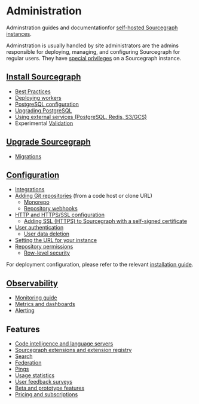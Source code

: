 # Administration

<p class="lead">
Adminstration guides and documentationfor <a href="install/index.md">self-hosted Sourcegraph instances</a>.
</p>

Adminstration is usually handled by site administrators are the admins responsible for deploying, managing, and configuring Sourcegraph for regular users. They have [special privileges](privileges.md) on a Sourcegraph instance.

## [Install Sourcegraph](install/index.md)

- [Best Practices](deployment_best_practices.md)
- [Deploying workers](workers.md)
- [PostgreSQL configuration](config/postgres-conf.md)
- [Upgrading PostgreSQL](postgres.md)
- [Using external services (PostgreSQL, Redis, S3/GCS)](external_services/index.md)
- <span class="badge badge-experimental">Experimental</span> [Validation](validation.md)

## [Upgrade Sourcegraph](updates/index.md)

- [Migrations](migration/index.md)

## [Configuration](config/index.md)

- [Integrations](../integration/index.md)
- [Adding Git repositories](repo/add.md) (from a code host or clone URL)
  - [Monorepo](monorepo.md)
  - [Repository webhooks](repo/webhooks.md)
- [HTTP and HTTPS/SSL configuration](http_https_configuration.md)
  - [Adding SSL (HTTPS) to Sourcegraph with a self-signed certificate](ssl_https_self_signed_cert_nginx.md)
- [User authentication](auth/index.md)
  - [User data deletion](user_data_deletion.md)
- [Setting the URL for your instance](url.md)
- [Repository permissions](repo/permissions.md)
  - [Row-level security](repo/row_level_security.md)
  
For deployment configuration, please refer to the relevant [installation guide](./install/index.md).

## [Observability](observability.md)

- [Monitoring guide](how-to/monitoring-guide.md)
- [Metrics and dashboards](./observability/metrics.md)
- [Alerting](./observability/alerting.md)

## Features

- [Code intelligence and language servers](../code_intelligence/index.md)
- [Sourcegraph extensions and extension registry](extensions/index.md)
- [Search](search.md)
- [Federation](federation/index.md)
- [Pings](pings.md)
- [Usage statistics](usage_statistics.md)
- [User feedback surveys](user_surveys.md)
- [Beta and prototype features](beta_and_prototype_features.md)
- [Pricing and subscriptions](subscriptions/index.md)
